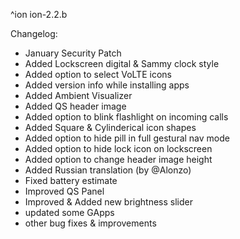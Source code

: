 ^ion
ion-2.2.b

 Changelog:
- January Security Patch
- Added Lockscreen digital & Sammy clock style
- Added option to select VoLTE icons
- Added version info while installing apps
- Added Ambient Visualizer
- Added QS header image
- Added option to blink flashlight on incoming calls
- Added Square & Cylinderical icon shapes
- Added option to hide pill in full gestural nav mode
- Added option to hide lock icon on lockscreen
- Added option to change header image height
- Added Russian translation (by @Alonzo)
- Fixed battery estimate
- Improved QS Panel
- Improved & Added new brightness slider
- updated some GApps
- other bug fixes & improvements
